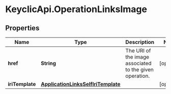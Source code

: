 # KeyclicApi.OperationLinksImage

## Properties
Name | Type | Description | Notes
------------ | ------------- | ------------- | -------------
**href** | **String** | The URI of the image associated to the given operation. | [optional] 
**iriTemplate** | [**ApplicationLinksSelfIriTemplate**](ApplicationLinksSelfIriTemplate.md) |  | [optional] 


